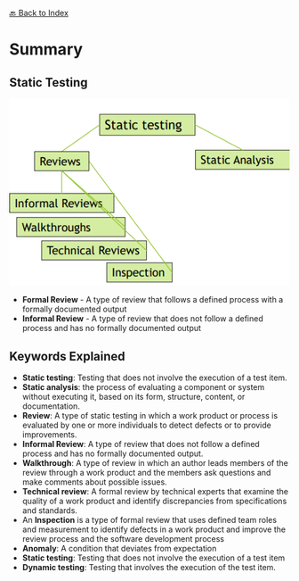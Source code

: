 [🔙 Back to Index](../index.md)

# Summary
## Static Testing
![image10.png](assets/image10.png)

* **Formal Review** - A type of review that follows a defined process with a formally documented output
* **Informal Review** - A type of review that does not follow a defined process and has no formally documented output

## Keywords Explained
* **Static testing**: Testing that does not involve the execution of a test item.
* **Static analysis**: the process of evaluating a component or system without executing it, based on its form, structure, content, or documentation.
* **Review**: A type of static testing in which a work product or process is evaluated by one or more individuals to detect defects or to provide improvements.
* **Informal Review**: A type of review that does not follow a defined process and has no formally documented output.
* **Walkthrough**: A type of review in which an author leads members of the review through a work product and the members ask questions and make comments about possible issues.
* **Technical review**: A formal review by technical experts that examine the quality of a work product and identify discrepancies from specifications and standards.
* An **Inspection** is a type of formal review that uses defined team roles and measurement to identify defects in a work product and improve the review process and the software development process
* **Anomaly**: A condition that deviates from expectation
* **Static testing**: Testing that does not involve the execution of a test item
* **Dynamic testing**: Testing that involves the execution of the test item. 